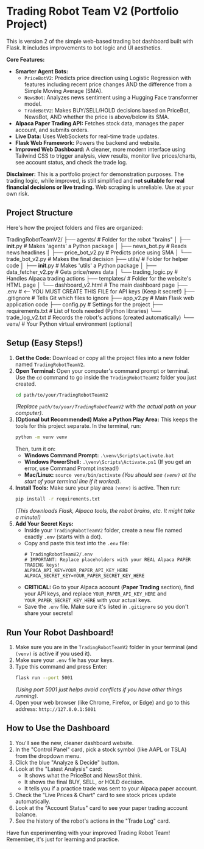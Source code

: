 # Trading Robot Team V2 (Portfolio Project)

This is version 2 of the simple web-based trading bot dashboard built with Flask. It includes improvements to bot logic and UI aesthetics.

**Core Features:**

* **Smarter Agent Bots:**
    * `PriceBotV2`: Predicts price direction using Logistic Regression with features including recent price changes AND the difference from a Simple Moving Average (SMA).
    * `NewsBot`: Analyzes news sentiment using a Hugging Face transformer model.
    * `TradeBotV2`: Makes BUY/SELL/HOLD decisions based on PriceBot, NewsBot, AND whether the price is above/below its SMA.
* **Alpaca Paper Trading API:** Fetches stock data, manages the paper account, and submits orders.
* **Live Data:** Uses WebSockets for real-time trade updates.
* **Flask Web Framework:** Powers the backend and website.
* **Improved Web Dashboard:** A cleaner, more modern interface using Tailwind CSS to trigger analysis, view results, monitor live prices/charts, see account status, and check the trade log.

**Disclaimer:** This is a portfolio project for demonstration purposes. The trading logic, while improved, is still simplified and **not suitable for real financial decisions or live trading.** Web scraping is unreliable. Use at your own risk.

## Project Structure

Here's how the project folders and files are organized:

TradingRobotTeamV2/
├── agents/                 # Folder for the robot "brains"
│   ├── __init__.py         # Makes 'agents' a Python package
│   ├── news_bot.py         # Reads news headlines
│   ├── price_bot_v2.py     # Predicts price using SMA
│   └── trade_bot_v2.py     # Makes the final decision
├── utils/                  # Folder for helper code
│   ├── __init__.py         # Makes 'utils' a Python package
│   ├── data_fetcher_v2.py  # Gets price/news data
│   └── trading_logic.py    # Handles Alpaca trading actions
├── templates/              # Folder for the website's HTML page
│   └── dashboard_v2.html   # The main dashboard page
├── .env                    # <-- YOU MUST CREATE THIS FILE for API keys (Keep it secret!)
├── .gitignore              # Tells Git which files to ignore
├── app_v2.py               # Main Flask web application code
├── config.py               # Settings for the project
├── requirements.txt        # List of tools needed (Python libraries)
└── trade_log_v2.txt        # Records the robot's actions (created automatically)
└── venv/                   # Your Python virtual environment (optional)


## Setup (Easy Steps!)

1.  **Get the Code:** Download or copy all the project files into a new folder named `TradingRobotTeamV2`.
2.  **Open Terminal:** Open your computer's command prompt or terminal. Use the `cd` command to go inside the `TradingRobotTeamV2` folder you just created.
    ```bash
    cd path/to/your/TradingRobotTeamV2
    ```
    *(Replace `path/to/your/TradingRobotTeamV2` with the actual path on your computer)*.
3.  **(Optional but Recommended) Make a Python Play Area:** This keeps the tools for this project separate. In the terminal, run:
    ```bash
    python -m venv venv
    ```
    Then, turn it on:
    * **Windows Command Prompt:** `.\venv\Scripts\activate.bat`
    * **Windows PowerShell:** `.\venv\Scripts\Activate.ps1` (If you get an error, use Command Prompt instead!)
    * **Mac/Linux:** `source venv/bin/activate`
    *(You should see `(venv)` at the start of your terminal line if it worked)*.
4.  **Install Tools:** Make sure your play area `(venv)` is active. Then run:
    ```bash
    pip install -r requirements.txt
    ```
    *(This downloads Flask, Alpaca tools, the robot brains, etc. It might take a minute!)*
5.  **Add Your Secret Keys:**
    * Inside your `TradingRobotTeamV2` folder, create a new file named exactly `.env` (starts with a dot).
    * Copy and paste this text into the `.env` file:
        ```dotenv
        # TradingRobotTeamV2/.env
        # IMPORTANT: Replace placeholders with your REAL Alpaca PAPER TRADING keys!
        ALPACA_API_KEY=YOUR_PAPER_API_KEY_HERE
        ALPACA_SECRET_KEY=YOUR_PAPER_SECRET_KEY_HERE
        ```
    * **CRITICAL:** Go to your Alpaca account (**Paper Trading** section), find your API keys, and replace `YOUR_PAPER_API_KEY_HERE` and `YOUR_PAPER_SECRET_KEY_HERE` with your actual keys.
    * Save the `.env` file. Make sure it's listed in `.gitignore` so you don't share your secrets!

## Run Your Robot Dashboard!

1.  Make sure you are in the `TradingRobotTeamV2` folder in your terminal (and `(venv)` is active if you used it).
2.  Make sure your `.env` file has your keys.
3.  Type this command and press Enter:
    ```bash
    flask run --port 5001
    ```
    *(Using port 5001 just helps avoid conflicts if you have other things running)*.
4.  Open your web browser (like Chrome, Firefox, or Edge) and go to this address: `http://127.0.0.1:5001`

## How to Use the Dashboard

1.  You'll see the new, cleaner dashboard website.
2.  In the "Control Panel" card, pick a stock symbol (like AAPL or TSLA) from the dropdown menu.
3.  Click the blue "Analyze & Decide" button.
4.  Look at the "Latest Analysis" card:
    * It shows what the PriceBot and NewsBot think.
    * It shows the final BUY, SELL, or HOLD decision.
    * It tells you if a practice trade was sent to your Alpaca paper account.
5.  Check the "Live Prices & Chart" card to see stock prices update automatically.
6.  Look at the "Account Status" card to see your paper trading account balance.
7.  See the history of the robot's actions in the "Trade Log" card.

Have fun experimenting with your improved Trading Robot Team! Remember, it's just for learning and practice.


